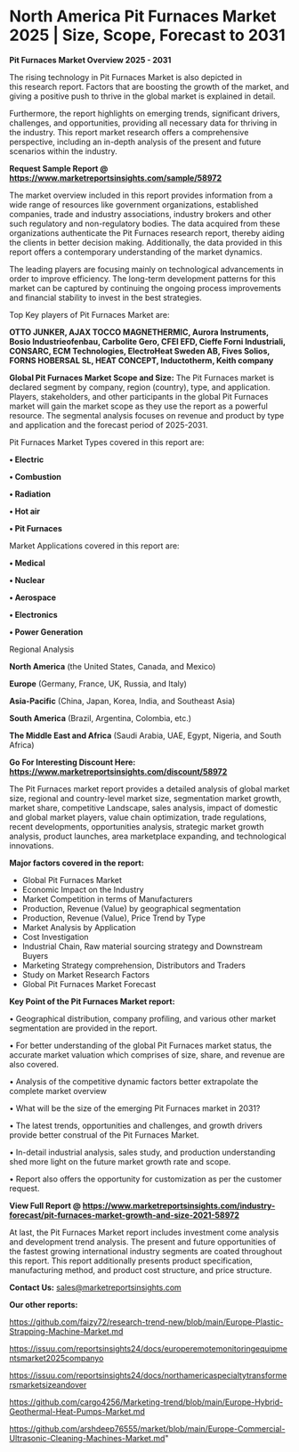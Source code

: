 # North America Pit Furnaces Market 2025 | Size, Scope, Forecast to 2031

<Strong> Pit Furnaces Market Overview 2025 - 2031</strong>

The rising technology in Pit Furnaces Market is also depicted in this research report. Factors that are boosting the growth of the market, and giving a positive push to thrive in the global market is explained in detail.

Furthermore, the report highlights on emerging trends, significant drivers, challenges, and opportunities, providing all necessary data for thriving in the industry. This report market research offers a comprehensive perspective, including an in-depth analysis of the present and future scenarios within the industry.

<strong>Request Sample Report @ <a href=https://www.marketreportsinsights.com/sample/58972>https://www.marketreportsinsights.com/sample/58972</a></strong>

The market overview included in this report provides information from a wide range of resources like government organizations, established companies, trade and industry associations, industry brokers and other such regulatory and non-regulatory bodies. The data acquired from these organizations authenticate the Pit Furnaces research report, thereby aiding the clients in better decision making. Additionally, the data provided in this report offers a contemporary understanding of the market dynamics.

The leading players are focusing mainly on technological advancements in order to improve efficiency. The long-term development patterns for this market can be captured by continuing the ongoing process improvements and financial stability to invest in the best strategies.

Top Key players of Pit Furnaces Market are:

<strong>OTTO JUNKER, AJAX TOCCO MAGNETHERMIC, Aurora Instruments, Bosio Industrieofenbau, Carbolite Gero, CFEI EFD, Cieffe Forni Industriali, CONSARC, ECM Technologies, ElectroHeat Sweden AB, Fives Solios, FORNS HOBERSAL SL, HEAT CONCEPT, Inductotherm, Keith company</strong>

<strong><b>Global Pit Furnaces Market Scope and Size:</b></strong>
The Pit Furnaces market is declared segment by company, region (country), type, and application. Players, stakeholders, and other participants in the global Pit Furnaces market will gain the market scope as they use the report as a powerful resource. The segmental analysis focuses on revenue and product by type and application and the forecast period of 2025-2031.

Pit Furnaces Market Types covered in this report are:

<strong>• Electric

• Combustion

• Radiation

• Hot air

• Pit Furnaces</strong>

Market Applications covered in this report are:

<strong>• Medical

• Nuclear

• Aerospace

• Electronics

• Power Generation</strong> 

Regional Analysis

<strong>North America</strong> (the United States, Canada, and Mexico)

<strong>Europe</strong> (Germany, France, UK, Russia, and Italy)

<strong>Asia-Pacific</strong> (China, Japan, Korea, India, and Southeast Asia)

<strong>South America</strong> (Brazil, Argentina, Colombia, etc.)

<strong>The Middle East and Africa</strong> (Saudi Arabia, UAE, Egypt, Nigeria, and South Africa)

<strong>Go For Interesting Discount Here: <a href=https://www.marketreportsinsights.com/discount/58972>https://www.marketreportsinsights.com/discount/58972</a></strong>

The Pit Furnaces market report provides a detailed analysis of global market size, regional and country-level market size, segmentation market growth, market share, competitive Landscape, sales analysis, impact of domestic and global market players, value chain optimization, trade regulations, recent developments, opportunities analysis, strategic market growth analysis, product launches, area marketplace expanding, and technological innovations.

<strong><b>Major factors covered in the report:</b></strong>
<ul>
  <li>Global Pit Furnaces Market </li>
  <li>Economic Impact on the Industry</li>
  <li>Market Competition in terms of Manufacturers</li>
  <li>Production, Revenue (Value) by geographical segmentation</li>
  <li>Production, Revenue (Value), Price Trend by Type</li>
  <li>Market Analysis by Application</li>
  <li>Cost Investigation</li>
  <li>Industrial Chain, Raw material sourcing strategy and Downstream Buyers</li>
  <li>Marketing Strategy comprehension, Distributors and Traders</li>
  <li>Study on Market Research Factors</li>
  <li>Global Pit Furnaces Market Forecast</li>
</ul>

<strong><b>Key Point of the Pit Furnaces Market report:</b></strong>

• Geographical distribution, company profiling, and various other market segmentation are provided in the report.

• For better understanding of the global Pit Furnaces market status, the accurate market valuation which comprises of size, share, and revenue are also covered.

• Analysis of the competitive dynamic factors better extrapolate the complete market overview

• What will be the size of the emerging Pit Furnaces market in 2031?

• The latest trends, opportunities and challenges, and growth drivers provide better construal of the Pit Furnaces Market.

• In-detail industrial analysis, sales study, and production understanding shed more light on the future market growth rate and scope.

• Report also offers the opportunity for customization as per the customer request.

<strong><b>View Full Report @ <a href=https://www.marketreportsinsights.com/industry-forecast/pit-furnaces-market-growth-and-size-2021-58972>https://www.marketreportsinsights.com/industry-forecast/pit-furnaces-market-growth-and-size-2021-58972</a></b></strong>


At last, the Pit Furnaces Market report includes investment come analysis and development trend analysis. The present and future opportunities of the fastest growing international industry segments are coated throughout this report. This report additionally presents product specification, manufacturing method, and product cost structure, and price structure.

<strong>Contact Us:</strong>
sales@marketreportsinsights.com

<strong>Our other reports:</strong>

<a href=https://github.com/faizy72/research-trend-new/blob/main/Europe-Plastic-Strapping-Machine-Market.md>https://github.com/faizy72/research-trend-new/blob/main/Europe-Plastic-Strapping-Machine-Market.md</a>

<a href=https://issuu.com/reportsinsights24/docs/europeremotemonitoringequipmentsmarket2025companyo>https://issuu.com/reportsinsights24/docs/europeremotemonitoringequipmentsmarket2025companyo</a>

<a href=https://issuu.com/reportsinsights24/docs/northamericaspecialtytransformersmarketsizeandover>https://issuu.com/reportsinsights24/docs/northamericaspecialtytransformersmarketsizeandover</a>

<a href=https://github.com/cargo4256/Marketing-trend/blob/main/Europe-Hybrid-Geothermal-Heat-Pumps-Market.md>https://github.com/cargo4256/Marketing-trend/blob/main/Europe-Hybrid-Geothermal-Heat-Pumps-Market.md</a>

<a href=https://github.com/arshdeep76555/market/blob/main/Europe-Commercial-Ultrasonic-Cleaning-Machines-Market.md>https://github.com/arshdeep76555/market/blob/main/Europe-Commercial-Ultrasonic-Cleaning-Machines-Market.md</a>"
